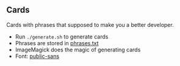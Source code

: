 ## Cards

Cards with phrases that supposed to make you a better developer.

* Run `./generate.sh` to generate cards
* Phrases are stored in [phrases.txt](./phrases.txt)
* ImageMagick does the magic of generating cards
* Font: [public-sans](https://github.com/uswds/public-sans)
